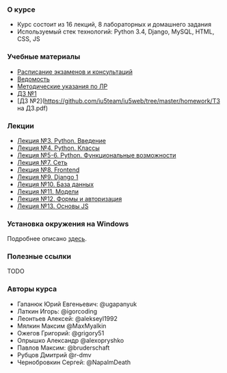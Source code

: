 ### О курсе
* Курс состоит из 16 лекций, 8 лабораторных и домашнего задания
* Используемый стек технологий: Python 3.4, Django, MySQL, HTML, CSS, JS

### Учебные материалы

 * [Расписание экзаменов и консультаций](https://github.com/iu5team/iu5web/tree/master/rip_exam.pdf)
 * [Ведомость](https://docs.google.com/spreadsheets/d/1fCyF7xG42v-Y-TeLa03M5--EgTpjbofJ2GsEiDH8Wso/edit?usp=sharing)
 * [Методические указания по ЛР](https://github.com/iu5team/iu5web/tree/master/labs)
 * [ДЗ №1](https://github.com/iu5team/iu5web/tree/master/homework/rip_dz1.pdf)
 * [ДЗ №2](https://github.com/iu5team/iu5web/tree/master/homework/ТЗ на ДЗ.pdf)

### Лекции
 * [Лекция №3. Python. Введение](https://docs.google.com/presentation/d/1GPU_ZRpMBL-31poOgjKHzRALKyA1eNHFgYUAYd1zcDM/edit?usp=sharing)
 * [Лекция №4. Python. Классы](https://docs.google.com/presentation/d/1fqQv35Gz4RElPvoR-1G79vkBg7l1aHayMBH45Z-IVtU/edit#slide=id.p)
 * [Лекция №5-6. Python. Функциональные возможности](https://docs.google.com/presentation/d/1JkI3b0-XVK7E_YbagLgUYko8VoVr_Gqmp3VOfLzaaJE/edit#slide=id.p)
 * [Лекция №7. Сеть](https://drive.google.com/open?id=1mxkUMSBFUVW0WPVBoJx-e_2eIKDeqd0mK9N92Z4523U)
 * [Лекция №8. Frontend](https://docs.google.com/presentation/d/1YUeyVT-xjm67VEnu1JpUcr-b6gRC-KFW8SiV6WLRY0k/edit?usp=sharing)
 * [Лекция №9. Django 1](https://docs.google.com/presentation/d/1M7XxaW4JM5iYIwlgzzzxusIOAx3rILGUFFD6ZfDf470/edit?usp=sharing)
 * [Лекция №10. База данных](https://docs.google.com/presentation/d/1Zb-nPIrA_449IZvwTK47ZSU5dEEDQAW_Q2ZRcS3icQw/edit?usp=sharing)
 * [Лекция №11. Модели](https://drive.google.com/open?id=1gWk_Z2C5RnxkF4HmfmA4B-k1eaZ6aoX0BC-CePXFoXY)
 * [Лекция №12. Формы и авторизация](https://docs.google.com/presentation/d/1-qETqNEQwMTQ2dhWu_5c82htpfLK3mYyqid51qm1xN0/edit?usp=sharing)
 * [Лекция №13. Основы JS](https://drive.google.com/open?id=1LRQYD5LRW16qBh4EpttbZjxQMD-CI-bXrOUDDZowpbQ)
 
### Установка окружения на Windows

Подробнее описано [здесь](https://github.com/iu5team/iu5web/blob/master/manual_install.md).

### Полезные ссылки

TODO

### Авторы курса
* Гапанюк Юрий Евгеньевич: @ugapanyuk
* Латкин Игорь: @igorcoding
* Леонтьев Алексей: @alekseyl1992
* Мялкин Максим @MaxMyalkin
* Ожегов Григорий: @grigory51
* Опрышко Александр @alexopryshko
* Павлов Максим: @bruderschaft
* Рубцов Дмитрий @r-dmv
* Чернобровкин Сергей: @NapalmDeath
